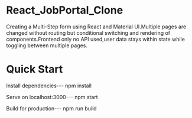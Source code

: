 # React_JobPortal_Clone
Creating a Multi-Step form using React and Material UI.Multiple pages are changed without routing but conditional switching and rendering of components.Frontend only no API used,user data stays within state while toggling between multiple pages.

# Quick Start

Install dependencies---
npm install

Serve on localhost:3000---
npm start

Build for production---
npm run build
